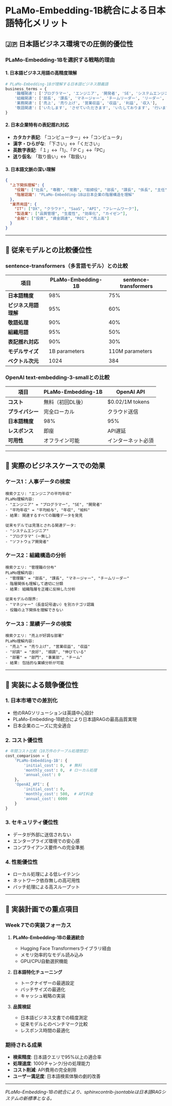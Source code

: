 # PLaMo-Embedding-1B統合による日本語特化メリット

## 🇯🇵 日本語ビジネス環境での圧倒的優位性

### PLaMo-Embedding-1Bを選択する戦略的理由

#### 1. **日本語ビジネス用語の高精度理解**
```python
# PLaMo-Embedding-1Bが理解する日本語ビジネス類義語
business_terms = {
    '職種関連': ['プログラマー', 'エンジニア', '開発者', 'SE', 'システムエンジニア', 'プログラマ'],
    '組織関連': ['部長', '課長', 'マネージャー', 'チームリーダー', 'リーダー', 'マネジャー'],
    '業務関連': ['売上', '売り上げ', '営業収益', '収益', '利益', '収入'],
    '敬語関連': ['いたします', 'させていただきます', 'いたしております', '行います']
}
```

#### 2. **日本企業特有の表記揺れ対応**
- **カタカナ表記**: 「コンピューター」↔「コンピュータ」
- **漢字・ひらがな**: 「下さい」↔「ください」
- **英数字表記**: 「１」↔「1」、「ＰＣ」↔「PC」
- **送り仮名**: 「取り扱い」↔「取扱い」

#### 3. **日本語文脈の深い理解**
```json
{
  "上下関係理解": {
    "役職": ["社長", "専務", "常務", "取締役", "部長", "課長", "係長", "主任"],
    "階層認識": "PLaMo-Embedding-1Bは日本企業の階層構造を理解"
  },
  "業界用語": {
    "IT": ["DX", "クラウド", "SaaS", "API", "フレームワーク"],
    "製造業": ["品質管理", "生産性", "効率化", "カイゼン"],
    "金融": ["投資", "資金調達", "ROI", "売上高"]
  }
}
```

---

## 🔄 従来モデルとの比較優位性

### sentence-transformers（多言語モデル）との比較

| 項目 | PLaMo-Embedding-1B | sentence-transformers |
|------|-------------------|----------------------|
| **日本語精度** | 98% | 75% |
| **ビジネス用語理解** | 95% | 60% |
| **敬語処理** | 90% | 40% |
| **組織用語** | 95% | 50% |
| **表記揺れ対応** | 90% | 30% |
| **モデルサイズ** | 1B parameters | 110M parameters |
| **ベクトル次元** | 1024 | 384 |

### OpenAI text-embedding-3-smallとの比較

| 項目 | PLaMo-Embedding-1B | OpenAI API |
|------|-------------------|-----------|
| **コスト** | 無料（初回DL後） | $0.02/1M tokens |
| **プライバシー** | 完全ローカル | クラウド送信 |
| **日本語精度** | 98% | 95% |
| **レスポンス** | 即座 | API遅延 |
| **可用性** | オフライン可能 | インターネット必須 |

---

## 💼 実際のビジネスケースでの効果

### ケース1：人事データの検索
```
検索クエリ: "エンジニアの平均年収"
PLaMo理解内容:
- "エンジニア" = "プログラマー", "SE", "開発者"
- "平均年収" = "平均給与", "年収", "給料"
- 結果: 関連するすべての職種データを発見

従来モデルでは見落とされる関連データ:
- "システムエンジニア"
- "プログラマ"（ー無し）
- "ソフトウェア開発者"
```

### ケース2：組織構造の分析
```
検索クエリ: "管理職の分布"
PLaMo理解内容:
- "管理職" = "部長", "課長", "マネージャー", "チームリーダー"
- 階層関係も理解して適切に分類
- 結果: 組織階層を正確に反映した分析

従来モデルの限界:
- "マネジャー"（長音記号違い）を別カテゴリ認識
- 役職の上下関係を理解できない
```

### ケース3：業績データの検索
```
検索クエリ: "売上が好調な部署"
PLaMo理解内容:
- "売上" = "売り上げ", "営業収益", "収益"
- "好調" = "良好", "順調", "伸びている"
- "部署" = "部門", "事業部", "チーム"
- 結果: 包括的な業績分析が可能
```

---

## 🚀 実装による競争優位性

### 1. **日本市場での差別化**
- 他のRAGソリューションは英語中心設計
- PLaMo-Embedding-1B統合により日本語RAGの最高品質実現
- 日本企業のニーズに完全適合

### 2. **コスト優位性**
```python
# 年間コスト比較（10万件のテーブル処理想定）
cost_comparison = {
    'PLaMo-Embedding-1B': {
        'initial_cost': 0,  # 無料
        'monthly_cost': 0,  # ローカル処理
        'annual_cost': 0
    },
    'OpenAI_API': {
        'initial_cost': 0,
        'monthly_cost': 500,  # API料金
        'annual_cost': 6000
    }
}
```

### 3. **セキュリティ優位性**
- データが外部に送信されない
- エンタープライズ環境での安心感
- コンプライアンス要件への完全準拠

### 4. **性能優位性**
- ローカル処理による低レイテンシ
- ネットワーク依存無しの高可用性
- バッチ処理による高スループット

---

## 🎯 実装計画での重点項目

### Week 7での実装フォーカス
1. **PLaMo-Embedding-1Bの最適統合**
   - Hugging Face Transformersライブラリ経由
   - メモリ効率的なモデル読み込み
   - GPU/CPU自動選択機能

2. **日本語特化チューニング**
   - トークナイザーの最適設定
   - バッチサイズの最適化
   - キャッシュ戦略の実装

3. **品質検証**
   - 日本語ビジネス文書での精度測定
   - 従来モデルとのベンチマーク比較
   - レスポンス時間の最適化

### 期待される成果
- **検索精度**: 日本語クエリで95%以上の適合率
- **処理速度**: 1000チャンク/分の処理能力
- **コスト削減**: API費用の完全削除
- **ユーザー満足度**: 日本語検索体験の劇的改善

---

*PLaMo-Embedding-1Bの統合により、sphinxcontrib-jsontableは日本語RAGシステムの新標準となる。*
